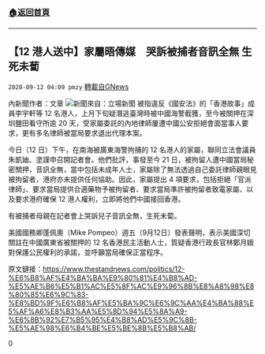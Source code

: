 ###  [:house:返回首頁](https://github.com/ourhimalayas/txt)
---

## 【12 港人送中】家屬晤傳媒　哭訴被捕者音訊全無 生死未蔔
`2020-09-12 04:09 pmzy` [轉載自GNews](https://gnews.org/zh-hant/350003/)

內新聞作者：文章
![](https://s3.amazonaws.com/gnews-media-offload/wp-content/uploads/2020/09/12040724/Layer201_AGMy1_1200x0.png)新聞來自：立場新聞
被指違反《國安法》的「香港故事」成員李宇軒等 12 名港人，上月下旬疑潛逃臺灣時被中國海警截獲，至今被關押在深圳鹽田看守所逾 20 天，受家屬委託的內地律師屢遭中國公安拒絕會面當事人要求，更有多名律師被當局要求退出代理本案。

今日（12 日）下午，在南海被廣東海警拘捕的 12 名港人的家屬，聯同立法會議員朱凱廸、塗謹申召開記者會。他們批評，事發至今 21 日，被拘留人遭中國當局秘密關押，音訊全無，當中包括未成年人士，家屬除了無法透過自己委託律師親眼見被拘留者，港府亦未提供任何協助。因此，家屬提出 4 項要求，包括拒絕「官派律師」、要求當局提供合適藥物予被拘留者、要求當局準許被拘留者致電家屬、以及要求港府確保 12 港人權利，立即將他們中國接回香港。

有被捕者母親在記者會上哭訴兒子音訊全無，生死未蔔。

美國國務卿蓬佩奧（Mike Pompeo）週五（9月12日）發表聲明，表示美國深切關註在中國廣東省被關押的 12 名香港民主活動人士，質疑香港行政長官林鄭月娥對保護公民權利的承諾，並呼籲當局確保正當程序。

原文鏈接：https://www.thestandnews.com/politics/12-%E6%B8%AF%E4%BA%BA%E9%80%81%E4%B8%AD-%E5%AE%B6%E5%B1%AC%E5%8F%AC%E9%96%8B%E8%A8%98%E8%80%85%E6%9C%83-%E8%BD%9F%E6%B8%AF%E5%BA%9C%E6%9C%AA%E4%BA%88%E5%AF%A6%E8%B3%AA%E5%8D%94%E5%8A%A9-%E6%8B%92%E7%B5%95%E4%B8%AD%E5%9C%8B-%E5%AE%98%E6%B4%BE%E5%BE%8B%E5%B8%AB/

0
